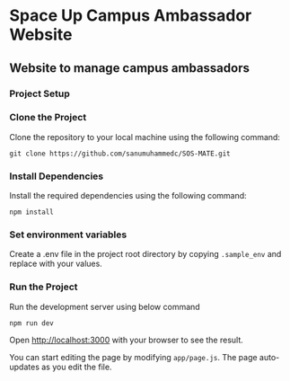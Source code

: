 # Space Up Campus Ambassador Website
## Website to manage campus ambassadors

### Project Setup

### Clone the Project

Clone the repository to your local machine using the following command:

```commandline
git clone https://github.com/sanumuhammedc/SOS-MATE.git
```

### Install Dependencies
Install the required dependencies using the following command:

```commandline
npm install
```


### Set environment variables

Create a .env file in the project root directory by copying ```.sample_env``` and replace with your values.

### Run the Project

Run the development server using below command

```commandline
npm run dev
```

Open [http://localhost:3000](http://localhost:3000) with your browser to see the result.

You can start editing the page by modifying `app/page.js`. The page auto-updates as you edit the file.
